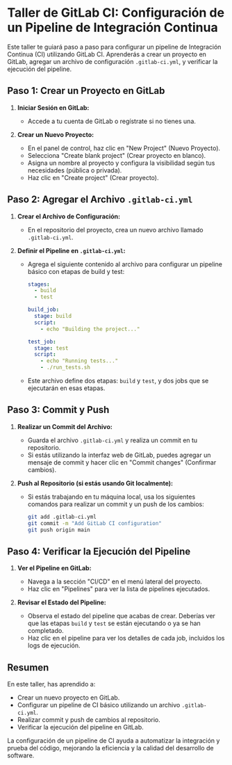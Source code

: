 
# Taller de GitLab CI: Configuración de un Pipeline de Integración Continua

Este taller te guiará paso a paso para configurar un pipeline de Integración Continua (CI) utilizando GitLab CI. Aprenderás a crear un proyecto en GitLab, agregar un archivo de configuración `.gitlab-ci.yml`, y verificar la ejecución del pipeline.

## Paso 1: Crear un Proyecto en GitLab

1. **Iniciar Sesión en GitLab:**
   - Accede a tu cuenta de GitLab o regístrate si no tienes una.

2. **Crear un Nuevo Proyecto:**
   - En el panel de control, haz clic en "New Project" (Nuevo Proyecto).
   - Selecciona "Create blank project" (Crear proyecto en blanco).
   - Asigna un nombre al proyecto y configura la visibilidad según tus necesidades (pública o privada).
   - Haz clic en "Create project" (Crear proyecto).

## Paso 2: Agregar el Archivo `.gitlab-ci.yml`

1. **Crear el Archivo de Configuración:**
   - En el repositorio del proyecto, crea un nuevo archivo llamado `.gitlab-ci.yml`.

2. **Definir el Pipeline en `.gitlab-ci.yml`:**
   - Agrega el siguiente contenido al archivo para configurar un pipeline básico con etapas de build y test:
     ```yaml
     stages:
       - build
       - test

     build_job:
       stage: build
       script:
         - echo "Building the project..."

     test_job:
       stage: test
       script:
         - echo "Running tests..."
         - ./run_tests.sh
     ```
   - Este archivo define dos etapas: `build` y `test`, y dos jobs que se ejecutarán en esas etapas.

## Paso 3: Commit y Push

1. **Realizar un Commit del Archivo:**
   - Guarda el archivo `.gitlab-ci.yml` y realiza un commit en tu repositorio.
   - Si estás utilizando la interfaz web de GitLab, puedes agregar un mensaje de commit y hacer clic en "Commit changes" (Confirmar cambios).

2. **Push al Repositorio (si estás usando Git localmente):**
   - Si estás trabajando en tu máquina local, usa los siguientes comandos para realizar un commit y un push de los cambios:
     ```sh
     git add .gitlab-ci.yml
     git commit -m "Add GitLab CI configuration"
     git push origin main
     ```

## Paso 4: Verificar la Ejecución del Pipeline

1. **Ver el Pipeline en GitLab:**
   - Navega a la sección "CI/CD" en el menú lateral del proyecto.
   - Haz clic en "Pipelines" para ver la lista de pipelines ejecutados.

2. **Revisar el Estado del Pipeline:**
   - Observa el estado del pipeline que acabas de crear. Deberías ver que las etapas `build` y `test` se están ejecutando o ya se han completado.
   - Haz clic en el pipeline para ver los detalles de cada job, incluidos los logs de ejecución.

## Resumen

En este taller, has aprendido a:
- Crear un nuevo proyecto en GitLab.
- Configurar un pipeline de CI básico utilizando un archivo `.gitlab-ci.yml`.
- Realizar commit y push de cambios al repositorio.
- Verificar la ejecución del pipeline en GitLab.

La configuración de un pipeline de CI ayuda a automatizar la integración y prueba del código, mejorando la eficiencia y la calidad del desarrollo de software.
